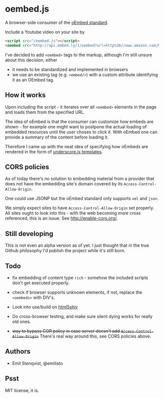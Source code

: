 # oembed.js

A browser-side consumer of the [oEmbed standard](http://www.oembed.com/).

Include a Youtube video on your site by

```html
<script src="/oembed.js"></script>
<oembed src="http://api.embed.ly/1/oembed?url=http%3A//www.amazon.com/Myths-Innovation-Scott-Berkun/dp/0596527055/"></oembed>
```

I've decided to add `<oembed>` tags to the markup, although I'm still
unsure about this decision, either 

  - it needs to be standardized and implemented in browsers
  - we use an existing tag (e.g. `<embed/>`) with a custom attribute
    identifying it as an OEmbed tag.

## How it works

Upon including the script - it iterates over all `<oembed>` elements in the
page and loads them from the specified URL.

The idea of oEmbed is that the consumer can customize how embeds are
shown - for example one might want to postpone the actual loading of
embedded resources until the user choses to click it. With oEmbed one
can provide a summary of the content before loading it.

Therefore I came up with the neat idea of specifying how oEmbeds are
rendered in the form of [underscore.js templates](http://documentcloud.github.com/underscore/#template).

## CORS policies
As of today there's no solution to embedding material from a provider that does not have the
embedding site's domain covered by its `Access-Control-Allow-Origin`.

One could use JSONP but the oEmbed standard only supports `xml` and `json`.

We simply expect sites to have `Access-Control-Allow-Origin` set properly. All sites ought to look
into this - with the web becoming more cross referenced, this is an issue. See http://enable-cors.org/.

## Still developing
This is not even an alpha version as of yet. I just thought that in the
true Github philosophy I'd publish the project while it's still born.

## Todo
  * fix embedding of content type `rich` - somehow the included scripts
    don't get executed properly.
  * check if browser supports unknown elements, if not, replace the
    `<oembeds>` with DIV's.
  * Look into use/build on [html5shiv](https://github.com/aFarkas/html5shiv)
  * Do cross-browser testing, and make sure silent dying works for really old ones.

  * ~~way to bypass COR policy in case server doesn't add `Access-Control-Allow-Origin`~~
    There's real way around this, see CORS policies above.

## Authors
- Emil Stenqvist, @emilisto

## Psst
MIT license, it is.
